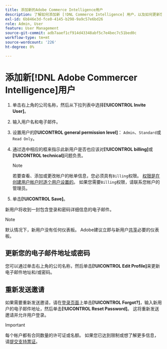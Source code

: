 ```yaml
---
title: 添加新的Adobe Commerce Intelligence用户
description: 了解如何添加新 [!DNL Commerce Intelligence] 用户，以及如何更新您的用户名或密码。
exl-id: 6b846e3d-fce0-4145-b298-9a9c57e6bd26
role: Admin, User
feature: User Management
source-git-commit: adb7aaef1cf914d43348abf5c7e4bec7c51bed0c
workflow-type: tm+mt
source-wordcount: '226'
ht-degree: 0%

---
```


# 添加新[!DNL Adobe Commercer Intelligence]用户

1. 单击右上角的公司名称，然后从下拉列表中选择&#x200B;**[!UICONTROL Invite User]**。
1. 输入用户名和电子邮件。
1. 设置用户的&#x200B;**[!UICONTROL general permission level]**： `Admin`、`Standard`或`Read Only`。
1. 通过选中相应的框来指示此新用户是否也应该对&#x200B;**[!UICONTROL billing]**&#x200B;或&#x200B;**[!UICONTROL technical]**&#x200B;问题负责。

   >[!NOTE]
   >
   >若要查看、添加或更改帐户的帐单信息，您必须具有`Billing`权限。 [权限是在创建用户帐户时逐个用户设置的](../../administrator/user-management/user-management.md)。 如果您需要`Billing`权限，请联系您帐户的管理员。

1. 单击&#x200B;**[!UICONTROL Save]**。

新用户将收到一封包含登录和密码详细信息的电子邮件。

>[!NOTE]
>
>默认情况下，新用户没有任何仪表板。 Adobe建议立即与新用户[共享](../../data-user/dashboards/share-dashboard-with-users.md)必要的仪表板。

## 更新您的电子邮件地址或密码

您可以通过单击右上角的公司名称，然后单击&#x200B;**[!UICONTROL Edit Profile]**&#x200B;来更新电子邮件地址和/或密码。

## 重新发送邀请

如果需要重新发送邀请，请在[登录页面](https://dashboard.rjmetrics.com/v2/session/create)上单击&#x200B;**[!UICONTROL Forgot?]**，输入新用户的电子邮件地址，然后单击&#x200B;**[!UICONTROL Reset Password]**。 这将重新发送邀请并允许用户登录。

>[!IMPORTANT]
>
>每个帐户都有合同数量的许可证或名额。 如果您已达到限制或想了解更多信息，请[提交支持票证](https://experienceleague.adobe.com/docs/commerce-knowledge-base/kb/troubleshooting/miscellaneous/mbi-service-policies.html)。
